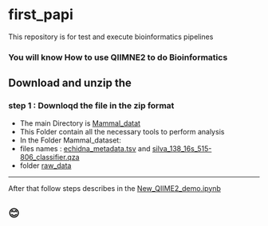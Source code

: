 # first_papi
This repository is for test and execute bioinformatics pipelines
 ### You will know How to use QIIMNE2 to do Bioinformatics
 Download and unzip the
---
### step 1 : Downloqd the file in the zip format 

- The main Directory is [Mammal_datat](https://drive.google.com/drive/folders/1KZaWv0tQ5px65ijkcvxRsuNw_kXEVcjz?usp=sharing)
- This Folder contain all the necessary tools to perform analysis
- In the Folder Mammal_dataset:
- files names : [echidna_metadata.tsv](https://drive.google.com/file/d/190YIV1RSzE1v31S5IN7FbUzxqa8ZYO_d/view?usp=sharing) and [silva_138_16s_515-806_classifier.qza](https://drive.google.com/file/d/1M-CNVJmrXBzfhFltWm7rVsPR4XQ4PwJt/view?usp=sharing)
-  folder [raw_data](https://drive.google.com/drive/folders/1OfQqv3Hk57eTgfDQ7LeXwmahMFODur9y?usp=sharing)

---
After that follow steps describes in the [New_QIIME2_demo.ipynb]()

 [^1]:[Hongo](hkoffianderson@gmail.com)
 ## :blush:
